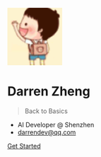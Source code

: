 
<!-- _coverpage.md -->

![logo](logo.png)

# Darren Zheng<small></small>

> Back to Basics

<!-- - Flutter / iOS -->
- AI Developer @ Shenzhen
- darrendev@qq.com

[Get Started](README.md)